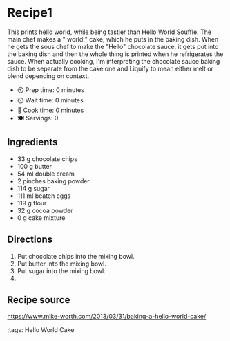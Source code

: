 # Recipe1

This prints hello world, while being tastier than Hello World Souffle. The main
chef makes a " world!" cake, which he puts in the baking dish. When he gets the
sous chef to make the "Hello" chocolate sauce, it gets put into the baking dish
and then the whole thing is printed when he refrigerates the sauce. When
actually cooking, I'm interpreting the chocolate sauce baking dish to be
separate from the cake one and Liquify to mean either melt or blend depending on
context.

- ⏲️ Prep time: 0 minutes
- ⏲️ Wait time: 0 minutes
- 🍳 Cook time: 0 minutes
- 🍽️ Servings: 0

## Ingredients

- 33 g chocolate chips
- 100 g butter
- 54 ml double cream
- 2 pinches baking powder
- 114 g sugar
- 111 ml beaten eggs
- 119 g flour
- 32 g cocoa powder
- 0 g cake mixture

## Directions

1. Put chocolate chips into the mixing bowl.
2. Put butter into the mixing bowl.
3. Put sugar into the mixing bowl.
4. 

## Recipe source

https://www.mike-worth.com/2013/03/31/baking-a-hello-world-cake/

;tags: Hello World Cake

